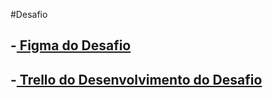 #Desafio
<h2>-<a href="https://www.figma.com/file/tvFEYhVfZTjdJ5P24RGV21/Alura-Challenge---Desafio-1---L%C3%B3gica?node-id=0%3A1&t=SB3QQhQZ50jGNQjm-1"> Figma do Desafio</a><h2>
<h2>-<a href="https://trello.com/b/qncoBnSQ/decodificador-de-texto"> Trello do Desenvolvimento do Desafio</a><h2>